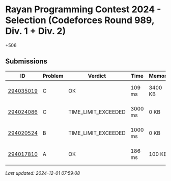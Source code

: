 # Rayan Programming Contest 2024 - Selection (Codeforces Round 989, Div. 1 + Div. 2)

+506

<!-- BEGIN SUBMISSIONS -->

## Submissions

| ID | Problem | Verdict | Time | Memory | Language | When |
|------|---------|----------|------|---------|----------|----------|
| [294035019](https://codeforces.com/contest/2034/submission/294035019) | C | OK | 109 ms | 3400 KB | C++20 (GCC 13-64) | 2024-11-30 15:10:28 |
| [294024086](https://codeforces.com/contest/2034/submission/294024086) | C | TIME_LIMIT_EXCEEDED | 3000 ms | 0 KB | C++20 (GCC 13-64) | 2024-11-30 14:53:34 |
| [294020524](https://codeforces.com/contest/2034/submission/294020524) | B | TIME_LIMIT_EXCEEDED | 1000 ms | 0 KB | C++20 (GCC 13-64) | 2024-11-30 14:49:02 |
| [294017810](https://codeforces.com/contest/2034/submission/294017810) | A | OK | 186 ms | 100 KB | C++20 (GCC 13-64) | 2024-11-30 14:46:06 |

*Last updated: 2024-12-01 07:59:08*

<!-- END SUBMISSIONS -->
